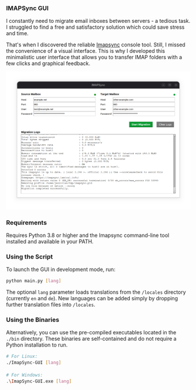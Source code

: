 ### IMAPSync GUI

I constantly need to migrate email inboxes between servers - a tedious task. I struggled to find a free and satisfactory 
solution which could save stress and time.

That's when I discovered the reliable [Imapsync](https://github.com/imapsync/imapsync) console tool. Still, I missed 
the convenience of a visual interface. This is why I developed this minimalistic user interface that allows you to 
transfer IMAP folders with a few clicks and graphical feedback.

![IMAPSync GUI Screenshot](media/screenshot.png)

### Requirements

Requires Python 3.8 or higher and the Imapsync command-line tool installed and available in your PATH.

### Using the Script

To launch the GUI in development mode, run:

```bash
python main.py [lang]
```

The optional `lang` parameter loads translations from the `/locales` directory (currently `en` and `de`). New
languages can be added simply by dropping further translation files into `/locales`.

### Using the Binaries

Alternatively, you can use the pre-compiled executables located in the `./bin` directory. These binaries are 
self-contained and do not require a Python installation to run.

```bash
# For Linux:
./ImapSync-GUI [lang]

# For Windows:
.\ImapSync-GUI.exe [lang]
```